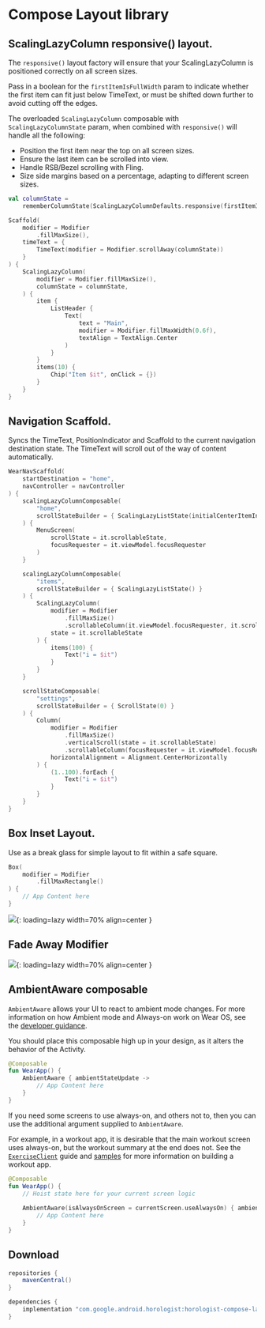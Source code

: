 # Compose Layout library

## ScalingLazyColumn responsive() layout.

The `responsive()` layout factory will ensure that your ScalingLazyColumn is positioned correctly
on all screen sizes.

Pass in a boolean for the `firstItemIsFullWidth` param to indicate whether the first item can
fit just below TimeText, or must be shifted down further to avoid cutting off the edges.

The overloaded `ScalingLazyColumn` composable with `ScalingLazyColumnState` param, when combined
with `responsive()` will handle all the following:

- Position the first item near the top on all screen sizes.
- Ensure the last item can be scrolled into view.
- Handle RSB/Bezel scrolling with Fling.
- Size side margins based on a percentage, adapting to different screen sizes.

```kotlin
val columnState =
    rememberColumnState(ScalingLazyColumnDefaults.responsive(firstItemIsFullWidth = false))

Scaffold(
    modifier = Modifier
        .fillMaxSize(),
    timeText = {
        TimeText(modifier = Modifier.scrollAway(columnState))
    }
) {
    ScalingLazyColumn(
        modifier = Modifier.fillMaxSize(),
        columnState = columnState,
    ) {
        item {
            ListHeader {
                Text(
                    text = "Main",
                    modifier = Modifier.fillMaxWidth(0.6f),
                    textAlign = TextAlign.Center
                )
            }
        }
        items(10) {
            Chip("Item $it", onClick = {})
        }
    }
}
```

## Navigation Scaffold.

Syncs the TimeText, PositionIndicator and Scaffold to the current navigation destination
state. The TimeText will scroll out of the way of content automatically.

```kotlin
WearNavScaffold(
    startDestination = "home",
    navController = navController
) {
    scalingLazyColumnComposable(
        "home",
        scrollStateBuilder = { ScalingLazyListState(initialCenterItemIndex = 0) }
    ) {
        MenuScreen(
            scrollState = it.scrollableState,
            focusRequester = it.viewModel.focusRequester
        )
    }

    scalingLazyColumnComposable(
        "items",
        scrollStateBuilder = { ScalingLazyListState() }
    ) {
        ScalingLazyColumn(
            modifier = Modifier
                .fillMaxSize()
                .scrollableColumn(it.viewModel.focusRequester, it.scrollableState),
            state = it.scrollableState
        ) {
            items(100) {
                Text("i = $it")
            }
        }
    }

    scrollStateComposable(
        "settings",
        scrollStateBuilder = { ScrollState(0) }
    ) {
        Column(
            modifier = Modifier
                .fillMaxSize()
                .verticalScroll(state = it.scrollableState)
                .scrollableColumn(focusRequester = it.viewModel.focusRequester, scrollableState = it.scrollableState),
            horizontalAlignment = Alignment.CenterHorizontally
        ) {
            (1..100).forEach {
                Text("i = $it")
            }
        }
    }
}
```

## Box Inset Layout.

Use as a break glass for simple layout to fit within a safe square.

```kotlin
Box(
    modifier = Modifier
        .fillMaxRectangle()
) {
    // App Content here        
}
```

![](fill_max_rectangle.png){: loading=lazy width=70% align=center }

## Fade Away Modifier

![](fade_away.png){: loading=lazy width=70% align=center }

## AmbientAware composable

`AmbientAware` allows your UI to react to ambient mode changes. For more information on how Ambient
mode and Always-on work on Wear OS, see the [developer guidance][always-on].

You should place this composable high up in your design, as it alters the behavior of the Activity.

```kotlin
@Composable
fun WearApp() {
    AmbientAware { ambientStateUpdate ->
        // App Content here
    }
}
```

If you need some screens to use always-on, and others not to, then you can use the additional
argument supplied to `AmbientAware`.

For example, in a workout app, it is desirable that the main  workout screen uses always-on, but the
workout summary at the end does not. See the [`ExerciseClient`][exercise-client]
guide and [samples][health-samples] for more information on building a workout app.

```kotlin
@Composable
fun WearApp() {
    // Hoist state here for your current screen logic
    
    AmbientAware(isAlwaysOnScreen = currentScreen.useAlwaysOn) { ambientStateUpdate ->
        // App Content here
    }
}
```

## Download

```groovy
repositories {
    mavenCentral()
}

dependencies {
    implementation "com.google.android.horologist:horologist-compose-layout:<version>"
}
```


[always-on]: https://developer.android.com/training/wearables/views/always-on
[exercise-client]: https://developer.android.com/training/wearables/health-services/active-data#work-with-data
[health-samples]: https://github.com/android/health-samples
